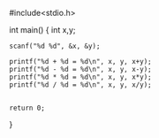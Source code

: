 #include<stdio.h>

int main()
{
    int x,y;
	
	scanf("%d %d", &x, &y);
	
	printf("%d + %d = %d\n", x, y, x+y);
	printf("%d - %d = %d\n", x, y, x-y);
	printf("%d * %d = %d\n", x, y, x*y);
	printf("%d / %d = %d\n", x, y, x/y);
	 
	
	return 0;
	
}
